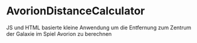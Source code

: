 # AvorionDistanceCalculator
JS und HTML basierte kleine Anwendung um die Entfernung zum Zentrum der Galaxie im Spiel Avorion zu berechnen
